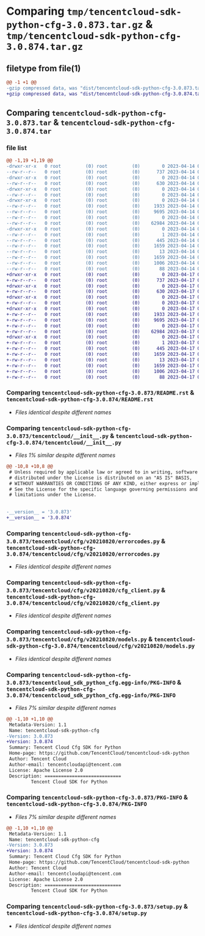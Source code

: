 # Comparing `tmp/tencentcloud-sdk-python-cfg-3.0.873.tar.gz` & `tmp/tencentcloud-sdk-python-cfg-3.0.874.tar.gz`

## filetype from file(1)

```diff
@@ -1 +1 @@
-gzip compressed data, was "dist/tencentcloud-sdk-python-cfg-3.0.873.tar", last modified: Fri Apr 14 00:24:25 2023, max compression
+gzip compressed data, was "dist/tencentcloud-sdk-python-cfg-3.0.874.tar", last modified: Mon Apr 17 00:23:57 2023, max compression
```

## Comparing `tencentcloud-sdk-python-cfg-3.0.873.tar` & `tencentcloud-sdk-python-cfg-3.0.874.tar`

### file list

```diff
@@ -1,19 +1,19 @@
-drwxr-xr-x   0 root         (0) root         (0)        0 2023-04-14 00:24:25.000000 tencentcloud-sdk-python-cfg-3.0.873/
--rw-r--r--   0 root         (0) root         (0)      737 2023-04-14 00:24:25.000000 tencentcloud-sdk-python-cfg-3.0.873/README.rst
-drwxr-xr-x   0 root         (0) root         (0)        0 2023-04-14 00:24:25.000000 tencentcloud-sdk-python-cfg-3.0.873/tencentcloud/
--rw-r--r--   0 root         (0) root         (0)      630 2023-04-14 00:24:25.000000 tencentcloud-sdk-python-cfg-3.0.873/tencentcloud/__init__.py
-drwxr-xr-x   0 root         (0) root         (0)        0 2023-04-14 00:24:25.000000 tencentcloud-sdk-python-cfg-3.0.873/tencentcloud/cfg/
--rw-r--r--   0 root         (0) root         (0)        0 2023-04-14 00:24:25.000000 tencentcloud-sdk-python-cfg-3.0.873/tencentcloud/cfg/__init__.py
-drwxr-xr-x   0 root         (0) root         (0)        0 2023-04-14 00:24:25.000000 tencentcloud-sdk-python-cfg-3.0.873/tencentcloud/cfg/v20210820/
--rw-r--r--   0 root         (0) root         (0)     1933 2023-04-14 00:24:25.000000 tencentcloud-sdk-python-cfg-3.0.873/tencentcloud/cfg/v20210820/errorcodes.py
--rw-r--r--   0 root         (0) root         (0)     9695 2023-04-14 00:24:25.000000 tencentcloud-sdk-python-cfg-3.0.873/tencentcloud/cfg/v20210820/cfg_client.py
--rw-r--r--   0 root         (0) root         (0)        0 2023-04-14 00:24:25.000000 tencentcloud-sdk-python-cfg-3.0.873/tencentcloud/cfg/v20210820/__init__.py
--rw-r--r--   0 root         (0) root         (0)    62984 2023-04-14 00:24:25.000000 tencentcloud-sdk-python-cfg-3.0.873/tencentcloud/cfg/v20210820/models.py
-drwxr-xr-x   0 root         (0) root         (0)        0 2023-04-14 00:24:25.000000 tencentcloud-sdk-python-cfg-3.0.873/tencentcloud_sdk_python_cfg.egg-info/
--rw-r--r--   0 root         (0) root         (0)        1 2023-04-14 00:24:25.000000 tencentcloud-sdk-python-cfg-3.0.873/tencentcloud_sdk_python_cfg.egg-info/dependency_links.txt
--rw-r--r--   0 root         (0) root         (0)      445 2023-04-14 00:24:25.000000 tencentcloud-sdk-python-cfg-3.0.873/tencentcloud_sdk_python_cfg.egg-info/SOURCES.txt
--rw-r--r--   0 root         (0) root         (0)     1659 2023-04-14 00:24:25.000000 tencentcloud-sdk-python-cfg-3.0.873/tencentcloud_sdk_python_cfg.egg-info/PKG-INFO
--rw-r--r--   0 root         (0) root         (0)       13 2023-04-14 00:24:25.000000 tencentcloud-sdk-python-cfg-3.0.873/tencentcloud_sdk_python_cfg.egg-info/top_level.txt
--rw-r--r--   0 root         (0) root         (0)     1659 2023-04-14 00:24:25.000000 tencentcloud-sdk-python-cfg-3.0.873/PKG-INFO
--rw-r--r--   0 root         (0) root         (0)     1006 2023-04-14 00:24:25.000000 tencentcloud-sdk-python-cfg-3.0.873/setup.py
--rw-r--r--   0 root         (0) root         (0)       88 2023-04-14 00:24:25.000000 tencentcloud-sdk-python-cfg-3.0.873/setup.cfg
+drwxr-xr-x   0 root         (0) root         (0)        0 2023-04-17 00:23:57.000000 tencentcloud-sdk-python-cfg-3.0.874/
+-rw-r--r--   0 root         (0) root         (0)      737 2023-04-17 00:23:57.000000 tencentcloud-sdk-python-cfg-3.0.874/README.rst
+drwxr-xr-x   0 root         (0) root         (0)        0 2023-04-17 00:23:57.000000 tencentcloud-sdk-python-cfg-3.0.874/tencentcloud/
+-rw-r--r--   0 root         (0) root         (0)      630 2023-04-17 00:23:57.000000 tencentcloud-sdk-python-cfg-3.0.874/tencentcloud/__init__.py
+drwxr-xr-x   0 root         (0) root         (0)        0 2023-04-17 00:23:57.000000 tencentcloud-sdk-python-cfg-3.0.874/tencentcloud/cfg/
+-rw-r--r--   0 root         (0) root         (0)        0 2023-04-17 00:23:57.000000 tencentcloud-sdk-python-cfg-3.0.874/tencentcloud/cfg/__init__.py
+drwxr-xr-x   0 root         (0) root         (0)        0 2023-04-17 00:23:57.000000 tencentcloud-sdk-python-cfg-3.0.874/tencentcloud/cfg/v20210820/
+-rw-r--r--   0 root         (0) root         (0)     1933 2023-04-17 00:23:57.000000 tencentcloud-sdk-python-cfg-3.0.874/tencentcloud/cfg/v20210820/errorcodes.py
+-rw-r--r--   0 root         (0) root         (0)     9695 2023-04-17 00:23:57.000000 tencentcloud-sdk-python-cfg-3.0.874/tencentcloud/cfg/v20210820/cfg_client.py
+-rw-r--r--   0 root         (0) root         (0)        0 2023-04-17 00:23:57.000000 tencentcloud-sdk-python-cfg-3.0.874/tencentcloud/cfg/v20210820/__init__.py
+-rw-r--r--   0 root         (0) root         (0)    62984 2023-04-17 00:23:57.000000 tencentcloud-sdk-python-cfg-3.0.874/tencentcloud/cfg/v20210820/models.py
+drwxr-xr-x   0 root         (0) root         (0)        0 2023-04-17 00:23:57.000000 tencentcloud-sdk-python-cfg-3.0.874/tencentcloud_sdk_python_cfg.egg-info/
+-rw-r--r--   0 root         (0) root         (0)        1 2023-04-17 00:23:57.000000 tencentcloud-sdk-python-cfg-3.0.874/tencentcloud_sdk_python_cfg.egg-info/dependency_links.txt
+-rw-r--r--   0 root         (0) root         (0)      445 2023-04-17 00:23:57.000000 tencentcloud-sdk-python-cfg-3.0.874/tencentcloud_sdk_python_cfg.egg-info/SOURCES.txt
+-rw-r--r--   0 root         (0) root         (0)     1659 2023-04-17 00:23:57.000000 tencentcloud-sdk-python-cfg-3.0.874/tencentcloud_sdk_python_cfg.egg-info/PKG-INFO
+-rw-r--r--   0 root         (0) root         (0)       13 2023-04-17 00:23:57.000000 tencentcloud-sdk-python-cfg-3.0.874/tencentcloud_sdk_python_cfg.egg-info/top_level.txt
+-rw-r--r--   0 root         (0) root         (0)     1659 2023-04-17 00:23:57.000000 tencentcloud-sdk-python-cfg-3.0.874/PKG-INFO
+-rw-r--r--   0 root         (0) root         (0)     1006 2023-04-17 00:23:57.000000 tencentcloud-sdk-python-cfg-3.0.874/setup.py
+-rw-r--r--   0 root         (0) root         (0)       88 2023-04-17 00:23:57.000000 tencentcloud-sdk-python-cfg-3.0.874/setup.cfg
```

### Comparing `tencentcloud-sdk-python-cfg-3.0.873/README.rst` & `tencentcloud-sdk-python-cfg-3.0.874/README.rst`

 * *Files identical despite different names*

### Comparing `tencentcloud-sdk-python-cfg-3.0.873/tencentcloud/__init__.py` & `tencentcloud-sdk-python-cfg-3.0.874/tencentcloud/__init__.py`

 * *Files 1% similar despite different names*

```diff
@@ -10,8 +10,8 @@
 # Unless required by applicable law or agreed to in writing, software
 # distributed under the License is distributed on an "AS IS" BASIS,
 # WITHOUT WARRANTIES OR CONDITIONS OF ANY KIND, either express or implied.
 # See the License for the specific language governing permissions and
 # limitations under the License.
 
 
-__version__ = '3.0.873'
+__version__ = '3.0.874'
```

### Comparing `tencentcloud-sdk-python-cfg-3.0.873/tencentcloud/cfg/v20210820/errorcodes.py` & `tencentcloud-sdk-python-cfg-3.0.874/tencentcloud/cfg/v20210820/errorcodes.py`

 * *Files identical despite different names*

### Comparing `tencentcloud-sdk-python-cfg-3.0.873/tencentcloud/cfg/v20210820/cfg_client.py` & `tencentcloud-sdk-python-cfg-3.0.874/tencentcloud/cfg/v20210820/cfg_client.py`

 * *Files identical despite different names*

### Comparing `tencentcloud-sdk-python-cfg-3.0.873/tencentcloud/cfg/v20210820/models.py` & `tencentcloud-sdk-python-cfg-3.0.874/tencentcloud/cfg/v20210820/models.py`

 * *Files identical despite different names*

### Comparing `tencentcloud-sdk-python-cfg-3.0.873/tencentcloud_sdk_python_cfg.egg-info/PKG-INFO` & `tencentcloud-sdk-python-cfg-3.0.874/tencentcloud_sdk_python_cfg.egg-info/PKG-INFO`

 * *Files 7% similar despite different names*

```diff
@@ -1,10 +1,10 @@
 Metadata-Version: 1.1
 Name: tencentcloud-sdk-python-cfg
-Version: 3.0.873
+Version: 3.0.874
 Summary: Tencent Cloud Cfg SDK for Python
 Home-page: https://github.com/TencentCloud/tencentcloud-sdk-python
 Author: Tencent Cloud
 Author-email: tencentcloudapi@tencent.com
 License: Apache License 2.0
 Description: ============================
         Tencent Cloud SDK for Python
```

### Comparing `tencentcloud-sdk-python-cfg-3.0.873/PKG-INFO` & `tencentcloud-sdk-python-cfg-3.0.874/PKG-INFO`

 * *Files 7% similar despite different names*

```diff
@@ -1,10 +1,10 @@
 Metadata-Version: 1.1
 Name: tencentcloud-sdk-python-cfg
-Version: 3.0.873
+Version: 3.0.874
 Summary: Tencent Cloud Cfg SDK for Python
 Home-page: https://github.com/TencentCloud/tencentcloud-sdk-python
 Author: Tencent Cloud
 Author-email: tencentcloudapi@tencent.com
 License: Apache License 2.0
 Description: ============================
         Tencent Cloud SDK for Python
```

### Comparing `tencentcloud-sdk-python-cfg-3.0.873/setup.py` & `tencentcloud-sdk-python-cfg-3.0.874/setup.py`

 * *Files identical despite different names*

